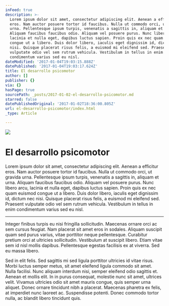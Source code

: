 ```yaml
---
inFeed: true
description: >-
  Lorem ipsum dolor sit amet, consectetur adipiscing elit. Aenean a efficitur
  eros. Nam auctor posuere tortor id faucibus. Nulla ut commodo orci, ut gravida
  urna. Pellentesque ipsum turpis, venenatis a sagittis in, aliquam et urna.
  Aliquam faucibus faucibus odio. Aliquam vel posuere purus. Nunc libero arcu,
  lacinia et nulla eget, dapibus luctus sapien. Proin quis ex nec quam euismod
  congue ut a libero. Duis dolor libero, iaculis eget dignissim id, dictum nec
  nisi. Quisque placerat risus felis, a euismod mi eleifend sed. Praesent
  vulputate odio vel sem rutrum vehicula. Vestibulum in tellus in enim
  condimentum varius sed eu nisl.
dateModified: '2017-01-04T19:03:15.888Z'
datePublished: '2017-01-04T19:03:17.624Z'
title: El desarrollo psicomotor
author: []
publisher: {}
via: {}
hasPage: true
sourcePath: _posts/2017-01-02-el-desarrollo-psicomotor.md
starred: false
datePublishedOriginal: '2017-01-02T18:36:00.805Z'
url: el-desarrollo-psicomotor/index.html
_type: Article

---
```

![](https://the-grid-user-content.s3-us-west-2.amazonaws.com/e520cda1-d525-4922-a7aa-e3debebc82e4.png)

# El desarrollo psicomotor

Lorem ipsum dolor sit amet, consectetur adipiscing elit. Aenean a efficitur eros. Nam auctor posuere tortor id faucibus. Nulla ut commodo orci, ut gravida urna. Pellentesque ipsum turpis, venenatis a sagittis in, aliquam et urna. Aliquam faucibus faucibus odio. Aliquam vel posuere purus. Nunc libero arcu, lacinia et nulla eget, dapibus luctus sapien. Proin quis ex nec quam euismod congue ut a libero. Duis dolor libero, iaculis eget dignissim id, dictum nec nisi. Quisque placerat risus felis, a euismod mi eleifend sed. Praesent vulputate odio vel sem rutrum vehicula. Vestibulum in tellus in enim condimentum varius sed eu nisl.

---

Integer finibus turpis eu nisi fringilla sollicitudin. Maecenas ornare orci ac sem cursus feugiat. Nam placerat sit amet eros in sodales. Aliquam suscipit quam sed purus varius, vitae porttitor neque pellentesque. Curabitur pretium orci at ultricies sollicitudin. Vestibulum at suscipit libero. Etiam vitae sem id nisl mollis dapibus. Pellentesque egestas facilisis ex at viverra. Sed eu massa libero.

Sed in elit felis. Sed sagittis mi sed ligula porttitor ultricies id vitae risus. Morbi luctus semper metus, sit amet eleifend ligula commodo sit amet. Nulla facilisi. Nunc aliquam interdum nisi, semper eleifend odio sagittis et. Aenean et mollis elit. In in purus consequat, molestie nunc sit amet, ultrices velit. Vivamus ultricies odio sit amet mauris congue, quis semper urna aliquet. Donec ornare tincidunt nibh a placerat. Maecenas pharetra ex felis, at imperdiet nunc laoreet ac. Suspendisse potenti. Donec commodo tortor nulla, ac blandit libero tincidunt quis.